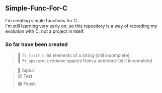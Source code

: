 ## Simple-Func-For-C

I'm creating simple functions for C. <br />
I'm still learning very early on, so this repository is a way of recording my evolution with C, not a project in itself.

### So far have been created
> 🔴 ```ft_listf.c``` list elements of a string (still incomplete)<br />
> 🔴 ```ft_spacerm.c``` remove spaces from a sentence (still incomplete) <br />

>🔴 Alpha<br />
>🟡 Test<br />
>🟢 Finish<br />
